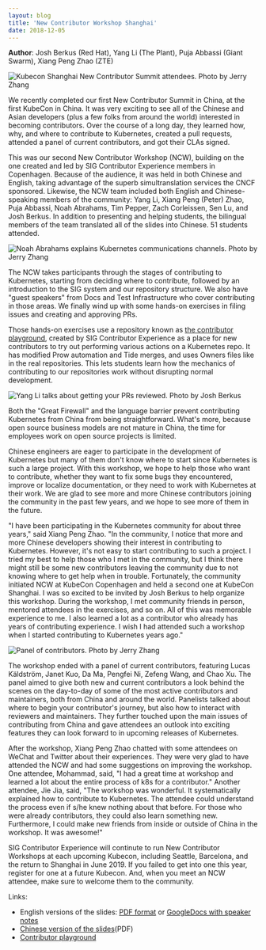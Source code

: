 ```yaml
---
layout: blog
title: 'New Contributor Workshop Shanghai'
date: 2018-12-05
---
```


**Author**: Josh Berkus (Red Hat), Yang Li (The Plant), Puja Abbassi (Giant Swarm), Xiang Peng Zhao (ZTE)

![Kubecon Shanghai New Contributor Summit attendees.  Photo by Jerry Zhang](/images/blog/2018-12-05-new-contributor-shanghai/attendees.png)

We recently completed our first New Contributor Summit in China, at the first KubeCon in China.  It was very exciting to see all of the Chinese and Asian developers (plus a few folks from around the world) interested in becoming contributors.  Over the course of a long day, they learned how, why, and where to contribute to Kubernetes, created a pull requests, attended a panel of current contributors, and got their CLAs signed.

This was our second New Contributor Workshop (NCW), building on the one created and led by SIG Contributor Experience members in Copenhagen.  Because of the audience, it was held in both Chinese and English, taking advantage of the superb simultranslation services the CNCF sponsored.  Likewise, the NCW team included both English and Chinese-speaking members of the community: Yang Li, Xiang Peng (Peter) Zhao, Puja Abbassi, Noah Abrahams, Tim Pepper, Zach Corleissen, Sen Lu, and Josh Berkus.  In addition to presenting and helping students, the bilingual members of the team translated all of the slides into Chinese. 51 students attended.

![Noah Abrahams explains Kubernetes communications channels. Photo by Jerry Zhang](/images/blog/2018-12-05-new-contributor-shanghai/noahabrahams.png)

The NCW takes participants through the stages of contributing to Kubernetes, starting from deciding where to contribute, followed by an introduction to the SIG system and our repository structure. We also have "guest speakers" from Docs and Test Infrastructure who cover contributing in those areas. We finally wind up with some hands-on exercises in filing issues and creating and approving PRs.

Those hands-on exercises use a repository known as [the contributor playground](https://github.com/kubernetes-sigs/contributor-playground), created by SIG Contributor Experience as a place for new contributors to try out performing various actions on a Kubernetes repo. It has modified Prow automation and Tide merges, and uses Owners files like in the real repositories. This lets students learn how the mechanics of contributing to our repositories work without disrupting normal development.

![Yang Li talks about getting your PRs reviewed.  Photo by Josh Berkus](/images/blog/2018-12-05-new-contributor-shanghai/yangli.png)

Both the "Great Firewall" and the language barrier prevent contributing Kubernetes from China from being straightforward. What's more, because open source business models are not mature in China, the time for employees work on open source projects is limited.

Chinese engineers are eager to participate in the development of Kubernetes but many of them don't know where to start since Kubernetes is such a large project. With this workshop, we hope to help those who want to contribute, whether they want to fix some bugs they encountered, improve or localize documentation, or they need to work with Kubernetes at their work. We are glad to see more and more Chinese contributors joining the community in the past few years, and we hope to see more of them in the future.

"I have been participating in the Kubernetes community for about three years," said Xiang Peng Zhao. "In the community, I notice that more and more Chinese developers showing their interest in contributing to Kubernetes. However, it's not easy to start contributing to such a project. I tried my best to help those who I met in the community, but I think there might still be some new contributors leaving the community due to not knowing where to get help when in trouble. Fortunately, the community initiated NCW at KubeCon Copenhagen and held a second one at KubeCon Shanghai. I was so excited to be invited by Josh Berkus to help organize this workshop. During the workshop, I met community friends in person, mentored attendees in the exercises, and so on. All of this was memorable experience to me. I also learned a lot as a contributor who already has years of contributing experience. I wish I had attended such a workshop when I started contributing to Kubernetes years ago."

![Panel of contributors.  Photo by Jerry Zhang](/images/blog/2018-12-05-new-contributor-shanghai/panel.png)

The workshop ended with a panel of current contributors, featuring Lucas Käldström, Janet Kuo, Da Ma, Pengfei Ni, Zefeng Wang, and Chao Xu. The panel aimed to give both new and current contributors a look behind the scenes on the day-to-day of some of the most active contributors and maintainers, both from China and around the world. Panelists talked about where to begin your contributor's journey, but also how to interact with reviewers and maintainers. They further touched upon the main issues of contributing from China and gave attendees an outlook into exciting features they can look forward to in upcoming releases of Kubernetes.

After the workshop, Xiang Peng Zhao chatted with some attendees on WeChat and Twitter about their experiences. They were very glad to have attended the NCW and had some suggestions on improving the workshop. One attendee, Mohammad, said, "I had a great time at workshop and learned a lot about the entire process of k8s for a contributor." Another attendee, Jie Jia, said, "The workshop was wonderful. It systematically explained how to contribute to Kubernetes. The attendee could understand the process even if s/he knew nothing about that before. For those who were already contributors, they could also learn something new. Furthermore, I could make new friends from inside or outside of China in the workshop. It was awesome!"

SIG Contributor Experience will continute to run New Contributor Workshops at each upcoming Kubecon, including Seattle, Barcelona, and the return to Shanghai in June 2019. If you failed to get into one this year, register for one at a future Kubecon. And, when you meet an NCW attendee, make sure to welcome them to the community.

Links:

* English versions of the slides: [PDF format](https://gist.github.com/jberkus/889be25c234b01761ce44eccff816380#file-kubernetes-shanghai-english-pdf) or [GoogleDocs with speaker notes](https://docs.google.com/presentation/d/1l5f_iAFsKg50LFq3N80KbZKUIEL_tyCaUoWPzSxColo/edit?usp=sharing)
* [Chinese version of the slides](https://gist.github.com/jberkus/889be25c234b01761ce44eccff816380#file-kubernetes-shanghai-cihinese-pdf)(PDF)
* [Contributor playground](https://github.com/kubernetes-sigs/contributor-playground)
